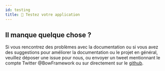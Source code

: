 ```yaml
---
id: testing
title: 🛫 Testez votre application
---
```


## Il manque quelque chose ?

Si vous rencontrez des problèmes avec la documentation ou si vous avez des suggestions pour améliorer la documentation ou le projet en général, veuillez déposer une issue pour nous, ou envoyer un tweet mentionnant le compte Twitter @BowFramework ou sur directement sur le [github](https://github.com/bowphp/docs/issues).